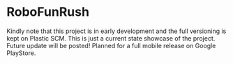 # RoboFunRush

Kindly note that this project is in early development and the full versioning is kept on Plastic SCM.
This is just a current state showcase of the project.
Future update will be posted!
Planned for a full mobile release on Google PlayStore.
